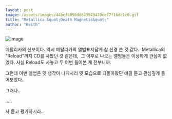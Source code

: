 ```yaml
---
layout: post
image: /assets/images/44bcf8050dd843949470ce77f16de1c0.gif
title: "Metallica &quot;Death Magnetic&quot;"
author: "Keith"
---
```


![image](/assets/images/44bcf8050dd843949470ce77f16de1c0.gif)


메탈리카의 신보이다. 역시 메탈리카의 앨범표지답게 참 신경 쓴 것 같다..
Metallica의 "Reload"까지 CD를 사봤던 것 같은데, 
그 이후로 나오는 앨범들은 이상하게 관심이 없었다. 사실 Reload도 사놓고 두 어번 들어본 게 전부니까. 

그런데 이번 앨범은 옛 생각이 나게시리 옛 모습으로 되돌아왔단 얘길 듣고 관심깊게 들어보았다..

그러나..

.....

사 듣고 평가하시라..



